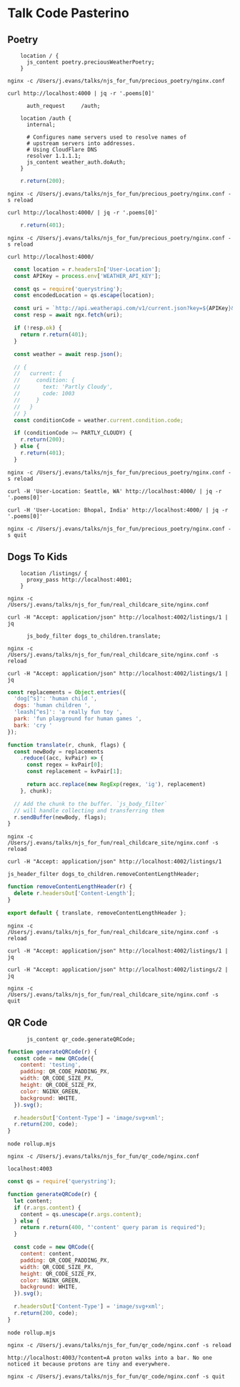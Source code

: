 # Talk Code Pasterino

## Poetry
```nginx
    location / {
      js_content poetry.preciousWeatherPoetry;
    }
```

`nginx -c /Users/j.evans/talks/njs_for_fun/precious_poetry/nginx.conf`

`curl http://localhost:4000 | jq -r '.poems[0]'`


```nginx
      auth_request     /auth;
```

```nginx
    location /auth {
      internal;

      # Configures name servers used to resolve names of
      # upstream servers into addresses.
      # Using CloudFlare DNS
      resolver 1.1.1.1;
      js_content weather_auth.doAuth;
    }
```

```javascript
    r.return(200);
```

`nginx -c /Users/j.evans/talks/njs_for_fun/precious_poetry/nginx.conf -s reload`

`curl http://localhost:4000/ | jq -r '.poems[0]'`

```javascript
    r.return(401);
```

`nginx -c /Users/j.evans/talks/njs_for_fun/precious_poetry/nginx.conf -s reload`

`curl http://localhost:4000/`

```javascript
  const location = r.headersIn['User-Location'];
  const APIKey = process.env['WEATHER_API_KEY'];
```

```javascript
  const qs = require('querystring');
  const encodedLocation = qs.escape(location);

  const uri = `http://api.weatherapi.com/v1/current.json?key=${APIKey}&q=${encodedLocation}`;
  const resp = await ngx.fetch(uri);

  if (!resp.ok) {
    return r.return(401);
  }

  const weather = await resp.json();
```

```javascript
  // {
  //   current: {
  //     condition: {
  //       text: 'Partly Cloudy',
  //       code: 1003
  //     }
  //   }
  // }
  const conditionCode = weather.current.condition.code;

  if (conditionCode >= PARTLY_CLOUDY) {
    r.return(200);
  } else {
    r.return(401);
  }
```

`nginx -c /Users/j.evans/talks/njs_for_fun/precious_poetry/nginx.conf -s reload`

`curl -H 'User-Location: Seattle, WA' http://localhost:4000/ | jq -r '.poems[0]'`


`curl -H 'User-Location: Bhopal, India' http://localhost:4000/ | jq -r '.poems[0]'`

`nginx -c /Users/j.evans/talks/njs_for_fun/precious_poetry/nginx.conf -s quit`

## Dogs To Kids
```nginx
    location /listings/ {
      proxy_pass http://localhost:4001;
    }
```

`nginx -c /Users/j.evans/talks/njs_for_fun/real_childcare_site/nginx.conf`

`curl -H "Accept: application/json" http://localhost:4002/listings/1 | jq`

```nginx
      js_body_filter dogs_to_children.translate;
```

`nginx -c /Users/j.evans/talks/njs_for_fun/real_childcare_site/nginx.conf -s reload`

`curl -H "Accept: application/json" http://localhost:4002/listings/1 | jq`


```javascript
const replacements = Object.entries({
  'dog[^s]': 'human child ',
  dogs: 'human children ',
  'leash[^es]': 'a really fun toy ',
  park: 'fun playground for human games ',
  bark: 'cry '
});
```

```javascript
function translate(r, chunk, flags) {
  const newBody = replacements
    .reduce((acc, kvPair) => {
      const regex = kvPair[0];
      const replacement = kvPair[1];

      return acc.replace(new RegExp(regex, 'ig'), replacement)
    }, chunk);

  // Add the chunk to the buffer. `js_body_filter`
  // will handle collecting and transferring them
  r.sendBuffer(newBody, flags);
}
```

`nginx -c /Users/j.evans/talks/njs_for_fun/real_childcare_site/nginx.conf -s reload`

`curl -H "Accept: application/json" http://localhost:4002/listings/1`

```nginx
js_header_filter dogs_to_children.removeContentLengthHeader;
```

```javascript
function removeContentLengthHeader(r) {
  delete r.headersOut['Content-Length'];
}

export default { translate, removeContentLengthHeader };
```

`nginx -c /Users/j.evans/talks/njs_for_fun/real_childcare_site/nginx.conf -s reload`

`curl -H "Accept: application/json" http://localhost:4002/listings/1 | jq`

`curl -H "Accept: application/json" http://localhost:4002/listings/2 | jq`


`nginx -c /Users/j.evans/talks/njs_for_fun/real_childcare_site/nginx.conf -s quit`

## QR Code
```nginx
      js_content qr_code.generateQRCode;
```

```javascript
function generateQRCode(r) {
  const code = new QRCode({
    content: 'testing',
    padding: QR_CODE_PADDING_PX,
    width: QR_CODE_SIZE_PX,
    height: QR_CODE_SIZE_PX,
    color: NGINX_GREEN,
    background: WHITE,
  }).svg();

  r.headersOut['Content-Type'] = 'image/svg+xml';
  r.return(200, code);
}
```

`node rollup.mjs`

`nginx -c /Users/j.evans/talks/njs_for_fun/qr_code/nginx.conf`

`localhost:4003`

```javascript
const qs = require('querystring');

function generateQRCode(r) {
  let content;
  if (r.args.content) {
    content = qs.unescape(r.args.content);
  } else {
    return r.return(400, "'content' query param is required");
  }

  const code = new QRCode({
    content: content,
    padding: QR_CODE_PADDING_PX,
    width: QR_CODE_SIZE_PX,
    height: QR_CODE_SIZE_PX,
    color: NGINX_GREEN,
    background: WHITE,
  }).svg();

  r.headersOut['Content-Type'] = 'image/svg+xml';
  r.return(200, code);
}
```
`node rollup.mjs`

`nginx -c /Users/j.evans/talks/njs_for_fun/qr_code/nginx.conf -s reload`

`http://localhost:4003/?content=A proton walks into a bar. No one noticed it because protons are tiny and everywhere.`

`nginx -c /Users/j.evans/talks/njs_for_fun/qr_code/nginx.conf -s quit`